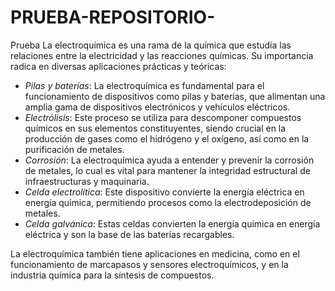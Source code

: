 # PRUEBA-REPOSITORIO-
Prueba 
La electroquímica es una rama de la química que estudia las relaciones entre la electricidad y las reacciones químicas. Su importancia radica en diversas aplicaciones prácticas y teóricas:

- *Pilas y baterías*: La electroquímica es fundamental para el funcionamiento de dispositivos como pilas y baterías, que alimentan una amplia gama de dispositivos electrónicos y vehículos eléctricos.
- *Electrólisis*: Este proceso se utiliza para descomponer compuestos químicos en sus elementos constituyentes, siendo crucial en la producción de gases como el hidrógeno y el oxígeno, así como en la purificación de metales.
- *Corrosión*: La electroquímica ayuda a entender y prevenir la corrosión de metales, lo cual es vital para mantener la integridad estructural de infraestructuras y maquinaria.
- *Celda electrolítica*: Este dispositivo convierte la energía eléctrica en energía química, permitiendo procesos como la electrodeposición de metales.
- *Celda galvánica*: Estas celdas convierten la energía química en energía eléctrica y son la base de las baterías recargables.

La electroquímica también tiene aplicaciones en medicina, como en el funcionamiento de marcapasos y sensores electroquímicos, y en la industria química para la síntesis de compuestos. 
